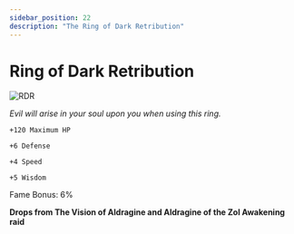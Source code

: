 ```yaml
---
sidebar_position: 22
description: "The Ring of Dark Retribution"
---
```


# Ring of Dark Retribution

![RDR](https://vwiki.valorserver.com/api/item/picture/ring%20of%20dark%20retribution)

<i>Evil will arise in your soul upon you when using this ring.</i>

    +120 Maximum HP
    
    +6 Defense
    
    +4 Speed
    
    +5 Wisdom
    
Fame Bonus: 6%

**Drops from The Vision of Aldragine and Aldragine of the Zol Awakening raid**
